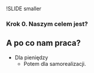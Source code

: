 !SLIDE smaller

### Krok 0. Naszym celem jest?  ###
## A po co nam praca? ##

- Dla pieniędzy
    * Potem dla samorealizacji.

